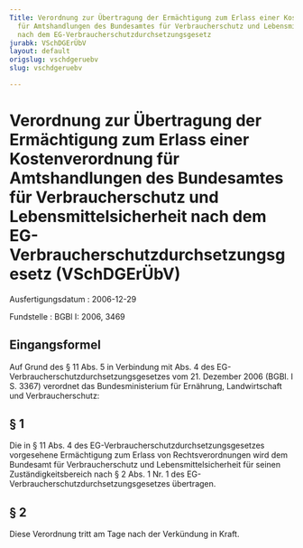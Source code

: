 ```yaml
---
Title: Verordnung zur Übertragung der Ermächtigung zum Erlass einer Kostenverordnung
  für Amtshandlungen des Bundesamtes für Verbraucherschutz und Lebensmittelsicherheit
  nach dem EG-Verbraucherschutzdurchsetzungsgesetz
jurabk: VSchDGErÜbV
layout: default
origslug: vschdgeruebv
slug: vschdgeruebv

---
```


# Verordnung zur Übertragung der Ermächtigung zum Erlass einer Kostenverordnung für Amtshandlungen des Bundesamtes für Verbraucherschutz und Lebensmittelsicherheit nach dem EG-Verbraucherschutzdurchsetzungsgesetz (VSchDGErÜbV)

Ausfertigungsdatum
:   2006-12-29

Fundstelle
:   BGBl I: 2006, 3469



## Eingangsformel

Auf Grund des § 11 Abs. 5 in Verbindung mit Abs. 4 des EG-
Verbraucherschutzdurchsetzungsgesetzes vom 21. Dezember 2006 (BGBl. I
S. 3367) verordnet das Bundesministerium für Ernährung, Landwirtschaft
und Verbraucherschutz:


## § 1

Die in § 11 Abs. 4 des EG-Verbraucherschutzdurchsetzungsgesetzes
vorgesehene Ermächtigung zum Erlass von Rechtsverordnungen wird dem
Bundesamt für Verbraucherschutz und Lebensmittelsicherheit für seinen
Zuständigkeitsbereich nach § 2 Abs. 1 Nr. 1 des EG-
Verbraucherschutzdurchsetzungsgesetzes übertragen.


## § 2

Diese Verordnung tritt am Tage nach der Verkündung in Kraft.

